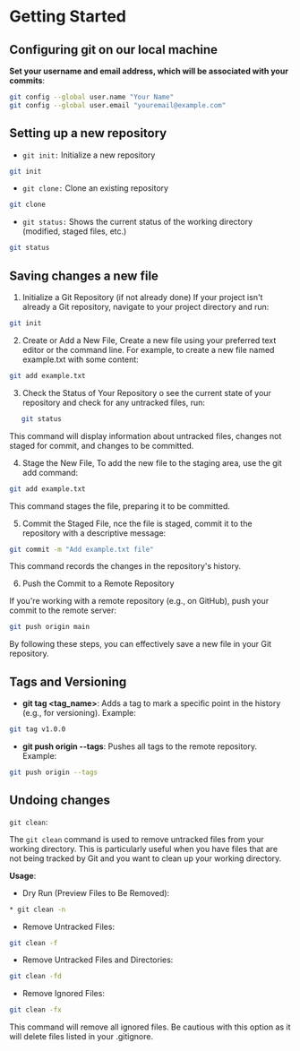 # Getting Started

## Configuring git on our local machine
**Set your username and email address, which will be associated with your commits**:
```bash
git config --global user.name "Your Name"
git config --global user.email "youremail@example.com"
```
## Setting up a new repository
* ``git init:`` Initialize a new repository
```Bash
git init
```
* ``git clone:`` Clone an existing repository
```Bash
git clone
```
* ``git status:`` Shows the current status of the working directory (modified, staged files, etc.)
```Bash
git status
```

## Saving changes a new file

1. Initialize a Git Repository (if not already done) 
    If your project isn't already a Git repository, navigate to your project directory and run:
```Bash
git init
```
2. Create or Add a New File, 
   Create a new file using your preferred text editor or the command line. For example, to create a new file named example.txt with some content:

```Bash
git add example.txt
```

3. Check the Status of Your Repository o see the current state of your repository and check for any untracked files, run:
```Bash
   git status
```
This command will display information about untracked files, changes not staged for commit, and changes to be committed.
   
4. Stage the New File, To add the new file to the staging area, use the git add command:

```Bash
git add example.txt
```
This command stages the file, preparing it to be committed.

5. Commit the Staged File, nce the file is staged, commit it to the repository with a descriptive message:

```Bash
git commit -m "Add example.txt file"
```
This command records the changes in the repository's history.

6. Push the Commit to a Remote Repository

If you're working with a remote repository (e.g., on GitHub), push your commit to the remote server:

```Bash
git push origin main
```
By following these steps, you can effectively save a new file in your Git repository.

## Tags and Versioning
* **git tag <tag_name>**: Adds a tag to mark a specific point in the history (e.g., for versioning). Example:
```Bash
git tag v1.0.0
```
* **git push origin --tags**: Pushes all tags to the remote repository. Example:
```Bash
git push origin --tags
```

## Undoing changes
``git clean``:

The ``git clean`` command is used to remove untracked files from your working directory. This is particularly useful when you have files that are not being tracked by Git and you want to clean up your working directory.

**Usage**:
* Dry Run (Preview Files to Be Removed):
```Bash
* git clean -n
```
* Remove Untracked Files:
```Bash
git clean -f
```
* Remove Untracked Files and Directories:
```Bash
git clean -fd
```
* Remove Ignored Files:
```Bash
git clean -fx
```

This command will remove all ignored files. Be cautious with this option as it will delete files listed in your .gitignore.

[//]: # (**Warning**: git clean permanently deletes files. Use it cautiously, especially if there are untracked files you may want to keep.)